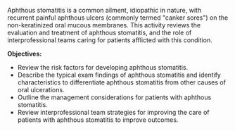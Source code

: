 Aphthous stomatitis is a common ailment, idiopathic in nature, with recurrent painful aphthous ulcers (commonly termed "canker sores") on the non-keratinized oral mucous membranes. This activity reviews the evaluation and treatment of aphthous stomatitis, and the role of interprofessional teams caring for patients afflicted with this condition.

**Objectives:**
- Review the risk factors for developing aphthous stomatitis.
- Describe the typical exam findings of aphthous stomatitis and identify characteristics to differentiate aphthous stomatitis from other causes of oral ulcerations.
- Outline the management considerations for patients with aphthous stomatitis.
- Review interprofessional team strategies for improving the care of patients with aphthous stomatitis to improve outcomes.